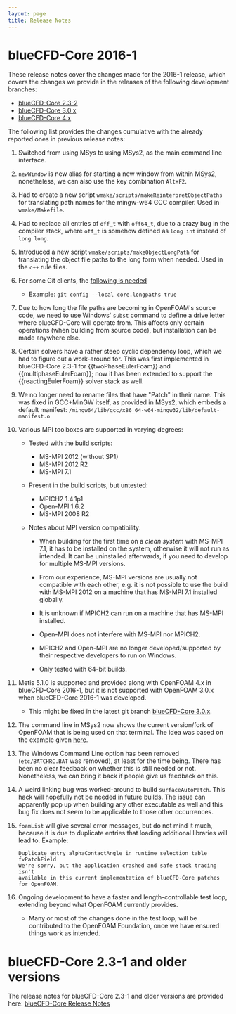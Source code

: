 ```yaml
---
layout: page
title: Release Notes
---
```


# blueCFD-Core 2016-1

These release notes cover the changes made for the 2016-1 release, which covers
the changes we provide in the releases of the following development branches:

  * [blueCFD-Core 2.3-2](https://github.com/blueCFD/OpenFOAM-2.3.x/tree/blueCFD-Core-2.3-2)
  * [blueCFD-Core 3.0.x](https://github.com/blueCFD/OpenFOAM-dev/tree/blueCFD-Core-3.0.x)
  * [blueCFD-Core 4.x](https://github.com/blueCFD/OpenFOAM-dev/tree/blueCFD-Core-4.x)

The following list provides the changes cumulative with the already reported
ones in previous release notes:

  1. Switched from using MSys to using MSys2, as the main command line interface.

  2. `newWindow` is new alias for starting a new window from within MSys2,
  nonetheless, we can also use the key combination `Alt+F2`.

  3. Had to create a new script `wmake/scripts/makeReinterpretObjectPaths` for
  translating path names for the mingw-w64 GCC compiler. Used in `wmake/Makefile`.

  4. Had to replace all entries of `off_t` with `off64_t`, due to a crazy bug
  in the compiler stack, where `off_t` is somehow defined as `long int` instead
  of `long long`.

  5. Introduced a new script `wmake/scripts/makeObjectLongPath` for translating
  the object file paths to the long form when needed. Used in the `c++` rule
  files.

  6. For some Git clients, the [following is needed](https://github.com/msysgit/msysgit/wiki/Git-cannot-create-a-file-or-directory-with-a-long-path)

      * Example: `git config --local core.longpaths true`

  7. Due to how long the file paths are becoming in OpenFOAM's source code, we
  need to use Windows' `subst` command to define a drive letter where
  blueCFD-Core will operate from. This affects only certain operations (when
  building from source code), but installation can be made anywhere else.

  8. Certain solvers have a rather steep cyclic dependency loop, which we had
  to figure out a work-around for. This was first implemented in blueCFD-Core
  2.3-1 for {{twoPhaseEulerFoam}} and {{multiphaseEulerFoam}}; now it has been
  extended to support the {{reactingEulerFoam}} solver stack as well.

  9. We no longer need to rename files that have "Patch" in their name. This was
  fixed in GCC+MinGW itself, as provided in MSys2, which embeds a default manifest:
  `/mingw64/lib/gcc/x86_64-w64-mingw32/lib/default-manifest.o`

  10. Various MPI toolboxes are supported in varying degrees:

      * Tested with the build scripts:
          * MS-MPI 2012 (without SP1)
          * MS-MPI 2012 R2
          * MS-MPI 7.1

      * Present in the build scripts, but untested:
          * MPICH2 1.4.1p1
          * Open-MPI 1.6.2
          * MS-MPI 2008 R2

      * Notes about MPI version compatibility:
          * When building for the first time on a _clean system_ with MS-MPI 7.1, it
          has to be installed on the system, otherwise it will not run as intended.
          It can be uninstalled afterwards, if you need to develop for multiple
          MS-MPI versions.

          * From our experience, MS-MPI versions are usually not compatible with
          each other, e.g. it is not possible to use the build with MS-MPI 2012 on
          a machine that has MS-MPI 7.1 installed globally.
          
          * It is unknown if MPICH2 can run on a machine that has MS-MPI installed.

          * Open-MPI does not interfere with MS-MPI nor MPICH2.

          * MPICH2 and Open-MPI are no longer developed/supported by their
          respective developers to run on Windows.

          * Only tested with 64-bit builds.

  11. Metis 5.1.0 is supported and provided along with OpenFOAM 4.x in
  blueCFD-Core 2016-1, but it is not supported with OpenFOAM 3.0.x when
  blueCFD-Core 2016-1 was developed.

      * This might be fixed in the latest git branch
      [blueCFD-Core 3.0.x](https://github.com/blueCFD/OpenFOAM-dev/tree/blueCFD-Core-3.0.x).

  12. The command line in MSys2 now shows the current version/fork of OpenFOAM
  that is being used on that terminal. The idea was based on the example given
  [here](https://openfoamwiki.net/index.php/Tip/Foam_version_in_shell_prompt).

  13. The Windows Command Line option has been removed (`etc/BATCHRC.BAT` was
  removed), at least for the time being. There has been no clear feedback on
  whether this is still needed or not. Nonetheless, we can bring it back if
  people give us feedback on this.

  14. A weird linking bug was worked-around to build `surfaceAutoPatch`.
  This hack will hopefully not be needed in future builds. The issue can
  apparently pop up when building any other executable as well and this bug fix
  does not seem to be applicable to those other occurrences.

  15. `foamList` will give several error messages, but do not mind it much,
  because it is due to duplicate entries that loading additional libraries will
  lead to. Example:

      ```
      Duplicate entry alphaContactAngle in runtime selection table fvPatchField
      We're sorry, but the application crashed and safe stack tracing isn't
      available in this current implementation of blueCFD-Core patches for OpenFOAM.
      ```

  16. Ongoing development to have a faster and length-controllable test loop,
  extending beyond what OpenFOAM currently provides.

      * Many or most of the changes done in the test loop, will be contributed to
      the OpenFOAM Foundation, once we have ensured things work as intended.



# blueCFD-Core 2.3-1 and older versions

The release notes for blueCFD-Core 2.3-1 and older versions are provided here:
[blueCFD-Core Release Notes](http://joomla.bluecape.com.pt/index.php?option=com_mamblog&Itemid=43&task=show&action=view&id=66)
